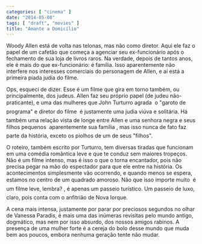 ```yaml
---
categories: [ "cinema" ]
date: "2014-05-08"
tags: [ "draft", "movies" ]
title: "Amante a Domicílio"
---
```

Woody Allen está de volta nas telonas, mas não como diretor. Aqui ele
faz o papel de um cafetão que começa a agenciar seu ex-funcionário
após o fechamento de sua loja de livros raros. Na verdade, depois
de tantos anos, ele é mais do que ex-funcionário: é família. Isso
aparentemente não interfere nos interesses comerciais do personagem de
Allen, e aí está a primeira piada judia do filme.

Ops, esqueci de dizer. Esse é um filme que gira em torno também,
ou principalmente, dos judeus. Allen faz seu próprio papel (de judeu
não-praticante), e uma das mulheres que John Turturro agrada  o
"garoto de programa" e diretor do filme  é justamente uma judia viúva
e solitária. Há também uma relação vista de longe entre Allen e uma
senhora negra e seus filhos pequenos  aparentemente sua família ,
mas isso nunca de fato faz parte da história, exceto os piolhos de um
de seus "filhos".

O roteiro, também escrito por Turturro, tem diversas tiradas que
funcionam em uma comédia romântica leve e que te conduz sem maiores
tropeços. Não é um filme intenso, mas é isso o que o torna encantador,
pois não precisa pegar na mão do espectador para que ele entre na
história. Os acontecimentos simplesmente vão ocorrendo, e quando menos
se espera, estamos no centro de um quadrado amoroso. Não que isso importe
muito  é um filme leve, lembra? , é apenas um passeio turístico. Um
passeio de luxo, claro, pois conta com o anfitrião de Nova Iorque.

A cena mais intensa, justamente por parar por preciosos segundos no
olhar de Vanessa Paradis, é mais uma das inúmeras revisitas pelo
mundo antigo, dogmático, mas nem por isso absurdo, dos nossos amigos
rabinos. A presença de uma mulher forte é a cereja do bolo desse mundo
que muda bem aos poucos, embora nenhuma geração tente não mudar.
